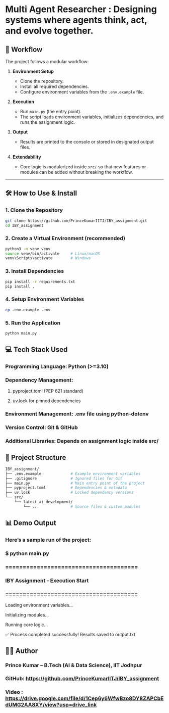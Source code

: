 # Multi Agent Researcher : Designing systems where agents think, act, and evolve together.

## 🚀 Workflow

The project follows a modular workflow:

1. **Environment Setup**  
   - Clone the repository.  
   - Install all required dependencies.  
   - Configure environment variables from the `.env.example` file.  

2. **Execution**  
   - Run `main.py` (the entry point).  
   - The script loads environment variables, initializes dependencies, and runs the assignment logic.  

3. **Output**  
   - Results are printed to the console or stored in designated output files.  

4. **Extendability**  
   - Core logic is modularized inside `src/` so that new features or modules can be added without breaking the workflow.  

---

## 🛠️ How to Use & Install

### 1. Clone the Repository
```bash
git clone https://github.com/PrinceKumarIITJ/IBY_assignment.git
cd IBY_assignment
```
### 2. Create a Virtual Environment (recommended)
```bash
python3 -m venv venv
source venv/bin/activate     # Linux/macOS
venv\Scripts\activate        # Windows
```
### 3. Install Dependencies
``` bash
pip install -r requirements.txt
pip install .
```
### 4. Setup Environment Variables
``` bash
cp .env.example .env
```
### 5. Run the Application
``` bash
python main.py
```

## 💻 Tech Stack Used

### Programming Language: Python (>=3.10)

### Dependency Management:

1. pyproject.toml (PEP 621 standard)

2. uv.lock for pinned dependencies

### Environment Management: .env file using python-dotenv

### Version Control: Git & GitHub

### Additional Libraries: Depends on assignment logic inside src/

## 📂 Project Structure

``` bash
IBY_assignment/
├── .env.example             # Example environment variables
├── .gitignore               # Ignored files for Git
├── main.py                  # Main entry point of the project
├── pyproject.toml           # Dependencies & metadata
├── uv.lock                  # Locked dependency versions
└── src/
    └── latest_ai_development/
        └── ...              # Source files & custom modules
```

## 📊 Demo Output

### Here’s a sample run of the project:

### $ python main.py
### ======================================
  ### IBY Assignment - Execution Start
### ======================================

Loading environment variables...

Initializing modules...

Running core logic...

✅ Process completed successfully!
Results saved to output.txt

## 👨‍💻 Author

### Prince Kumar – B.Tech (AI & Data Science), IIT Jodhpur

### GitHub: https://github.com/PrinceKumarIITJ/IBY_assignment
### Video : https://drive.google.com/file/d/1Cep6y6WfwBzo8DY8ZAPCbEdUMG2AA8XY/view?usp=drive_link

